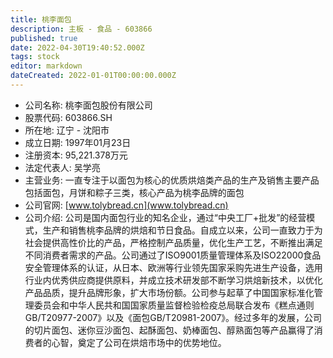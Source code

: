 ```yaml
---
title: 桃李面包
description: 主板 - 食品 - 603866
published: true
date: 2022-04-30T19:40:52.000Z
tags: stock
editor: markdown
dateCreated: 2022-01-01T00:00:00.000Z
---
```


- 公司名称: 桃李面包股份有限公司
- 股票代码: 603866.SH
- 所在地: 辽宁 - 沈阳市
- 成立日期: 1997年01月23日
- 注册资本: 95,221.378万元
- 法定代表人: 吴学亮
- 主营业务: 一直专注于以面包为核心的优质烘焙类产品的生产及销售主要产品包括面包，月饼和粽子三类，核心产品为桃李品牌的面包
- 公司官网: [www.tolybread.cn](www.tolybread.cn)
- 公司介绍: 公司是国内面包行业的知名企业，通过“中央工厂+批发”的经营模式，生产和销售桃李品牌的烘焙和节日食品。自成立以来，公司一直致力于为社会提供高性价比的产品，严格控制产品质量，优化生产工艺，不断推出满足不同消费者需求的产品。公司通过了ISO9001质量管理体系及ISO22000食品安全管理体系的认证，从日本、欧洲等行业领先国家采购先进生产设备，选用行业内优秀供应商提供原料，并成立技术研发部不断学习烘焙新技术，以优化产品品质，提升品牌形象，扩大市场份额。公司参与起草了中国国家标准化管理委员会和中华人民共和国国家质量监督检验检疫总局联合发布《糕点通则GB/T20977-2007》以及《面包GB/T20981-2007》。经过多年的发展，公司的切片面包、迷你豆沙面包、起酥面包、奶棒面包、醇熟面包等产品赢得了消费者的心智，奠定了公司在烘焙市场中的优势地位。


